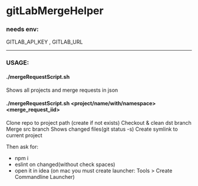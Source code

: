 # gitLabMergeHelper

### needs env: 
GITLAB_API_KEY , GITLAB_URL

--------

### USAGE:
#### ./mergeRequestScript.sh

Shows all projects and merge requests in json

#### ./mergeRequestScript.sh <project/name/with/namespace> <merge_request_iid>

Clone repo to project path (create if not exists)
Checkout & clean dst branch
Merge src branch
Shows changed files(git status -s)
Create symlink to current project

Then ask for: 
- npm i
- eslint on changed(without check spaces)
- open it in idea (on mac you must create launcher: Tools > Create Commandline Launcher)
